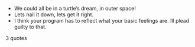  - We could all be in a turtle’s dream, in outer space!
 - Lets nail it down, lets get it right.
 - I think your program has to reflect what your basic feelings are. Ill plead guilty to that.

3 quotes